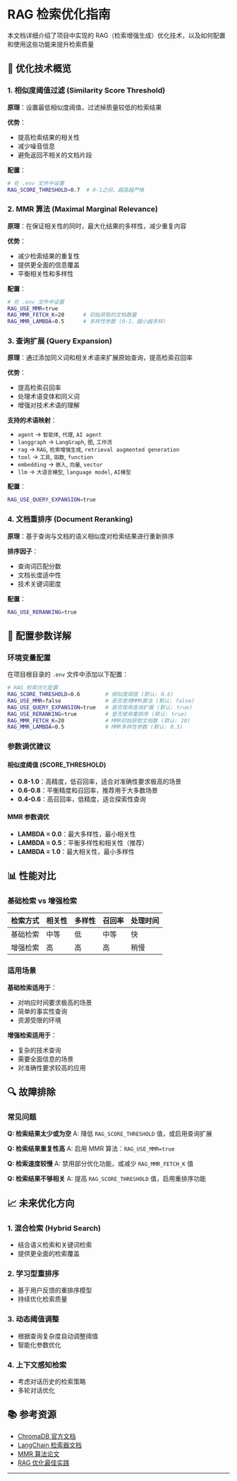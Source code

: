 # RAG 检索优化指南

本文档详细介绍了项目中实现的 RAG（检索增强生成）优化技术，以及如何配置和使用这些功能来提升检索质量

## 🎯 优化技术概览

### 1. 相似度阈值过滤 (Similarity Score Threshold)

**原理**：设置最低相似度阈值，过滤掉质量较低的检索结果

**优势**：
- 提高检索结果的相关性
- 减少噪音信息
- 避免返回不相关的文档片段

**配置**：
```bash
# 在 .env 文件中设置
RAG_SCORE_THRESHOLD=0.7  # 0-1之间，越高越严格
```

### 2. MMR 算法 (Maximal Marginal Relevance)

**原理**：在保证相关性的同时，最大化结果的多样性，减少重复内容

**优势**：
- 减少检索结果的重复性
- 提供更全面的信息覆盖
- 平衡相关性和多样性

**配置**：
```bash
# 在 .env 文件中设置
RAG_USE_MMR=true
RAG_MMR_FETCH_K=20      # 初始获取的文档数量
RAG_MMR_LAMBDA=0.5      # 多样性参数 (0-1，越小越多样)
```

### 3. 查询扩展 (Query Expansion)

**原理**：通过添加同义词和相关术语来扩展原始查询，提高检索召回率

**优势**：
- 提高检索召回率
- 处理术语变体和同义词
- 增强对技术术语的理解

**支持的术语映射**：
- `agent` → `智能体`, `代理`, `AI agent`
- `langgraph` → `LangGraph`, `图`, `工作流`
- `rag` → `RAG`, `检索增强生成`, `retrieval augmented generation`
- `tool` → `工具`, `函数`, `function`
- `embedding` → `嵌入`, `向量`, `vector`
- `llm` → `大语言模型`, `language model`, `AI模型`

**配置**：
```bash
RAG_USE_QUERY_EXPANSION=true
```

### 4. 文档重排序 (Document Reranking)

**原理**：基于查询与文档的语义相似度对检索结果进行重新排序

**排序因子**：
- 查询词匹配分数
- 文档长度适中性
- 技术关键词密度

**配置**：
```bash
RAG_USE_RERANKING=true
```

## 🔧 配置参数详解

### 环境变量配置

在项目根目录的 `.env` 文件中添加以下配置：

```bash
# RAG 检索优化配置
RAG_SCORE_THRESHOLD=0.6        # 相似度阈值 (默认: 0.6)
RAG_USE_MMR=false              # 是否使用MMR算法 (默认: false)
RAG_USE_QUERY_EXPANSION=true   # 是否使用查询扩展 (默认: true)
RAG_USE_RERANKING=true         # 是否使用重排序 (默认: true)
RAG_MMR_FETCH_K=20             # MMR初始获取文档数 (默认: 20)
RAG_MMR_LAMBDA=0.5             # MMR多样性参数 (默认: 0.5)
```

### 参数调优建议

#### 相似度阈值 (SCORE_THRESHOLD)
- **0.8-1.0**：高精度，低召回率，适合对准确性要求极高的场景
- **0.6-0.8**：平衡精度和召回率，推荐用于大多数场景
- **0.4-0.6**：高召回率，低精度，适合探索性查询

#### MMR 参数调优
- **LAMBDA = 0.0**：最大多样性，最小相关性
- **LAMBDA = 0.5**：平衡多样性和相关性（推荐）
- **LAMBDA = 1.0**：最大相关性，最小多样性

## 📊 性能对比

### 基础检索 vs 增强检索

| 检索方式 | 相关性 | 多样性 | 召回率 | 处理时间 |
|---------|--------|--------|--------|----------|
| 基础检索 | 中等 | 低 | 中等 | 快 |
| 增强检索 | 高 | 高 | 高 | 稍慢 |

### 适用场景

**基础检索适用于**：
- 对响应时间要求极高的场景
- 简单的事实性查询
- 资源受限的环境

**增强检索适用于**：
- 复杂的技术查询
- 需要全面信息的场景
- 对准确性要求较高的应用


## 🔍 故障排除

### 常见问题

**Q: 检索结果太少或为空**
A: 降低 `RAG_SCORE_THRESHOLD` 值，或启用查询扩展

**Q: 检索结果重复性高**
A: 启用 MMR 算法：`RAG_USE_MMR=true`

**Q: 检索速度较慢**
A: 禁用部分优化功能，或减少 `RAG_MMR_FETCH_K` 值

**Q: 检索结果不够相关**
A: 提高 `RAG_SCORE_THRESHOLD` 值，启用重排序功能



## 📈 未来优化方向

### 1. 混合检索 (Hybrid Search)
- 结合语义检索和关键词检索
- 提供更全面的检索覆盖

### 2. 学习型重排序
- 基于用户反馈的重排序模型
- 持续优化检索质量

### 3. 动态阈值调整
- 根据查询复杂度自动调整阈值
- 智能化参数优化

### 4. 上下文感知检索
- 考虑对话历史的检索策略
- 多轮对话优化

## 📚 参考资源

- [ChromaDB 官方文档](https://docs.trychroma.com/)
- [LangChain 检索器文档](https://python.langchain.com/docs/modules/data_connection/retrievers/)
- [MMR 算法论文](https://www.cs.cmu.edu/~jgc/publication/The_Use_MMR_Diversity_Based_LTMIR_1998.pdf)
- [RAG 优化最佳实践](https://arxiv.org/abs/2312.10997)

---
